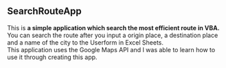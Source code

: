 <h2>SearchRouteApp</h2>
This is <strong>a simple application which search the most efficient route in VBA.</strong><br>
You can search the route after you input a origin place, a destination place and a name of the city to the Userform in Excel Sheets.<br>
This application uses the Google Maps API and I was able to learn how to use it through creating this app.

